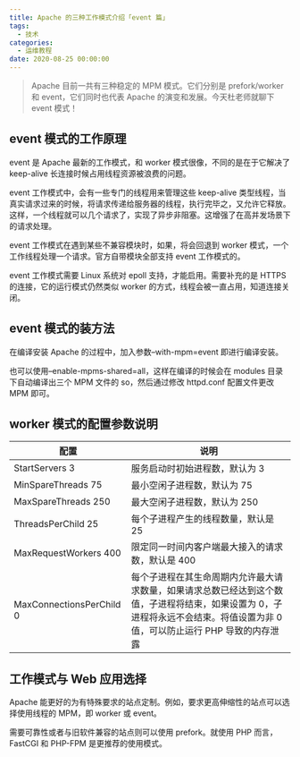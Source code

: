 ```yaml
---
title: Apache 的三种工作模式介绍「event 篇」
tags:
  - 技术
categories:
  - 运维教程
date: 2020-08-25 00:00:00
---
```


> Apache 目前一共有三种稳定的 MPM 模式。它们分别是 prefork/worker 和 event，它们同时也代表 Apache 的演变和发展。今天杜老师就聊下 event 模式！

<!-- more -->

## event 模式的工作原理

event 是 Apache 最新的工作模式，和 worker 模式很像，不同的是在于它解决了 keep-alive 长连接时候占用线程资源被浪费的问题。

event 工作模式中，会有一些专门的线程用来管理这些 keep-alive 类型线程，当真实请求过来的时候，将请求传递给服务器的线程，执行完毕之，又允许它释放。这样，一个线程就可以几个请求了，实现了异步非阻塞。这增强了在高并发场景下的请求处理。

event 工作模式在遇到某些不兼容模块时，如果，将会回退到 worker 模式，一个工作线程处理一个请求。官方自带模块全部支持 event 工作模式的。

event 工作模式需要 Linux 系统对 epoll 支持，才能启用。需要补充的是 HTTPS 的连接，它的运行模式仍然类似 worker 的方式，线程会被一直占用，知道连接关闭。

## event 模式的装方法

在编译安装 Apache 的过程中，加入参数–with-mpm=event 即进行编译安装。

也可以使用–enable-mpms-shared=all，这样在编译的时候会在 modules 目录下自动编译出三个 MPM 文件的 so，然后通过修改 httpd.conf 配置文件更改 MPM 即可。

## worker 模式的配置参数说明

| 配置 | 说明 |
| - | - |
| StartServers 3 | 服务启动时初始进程数，默认为 3 |
| MinSpareThreads 75 | 最小空闲子进程数，默认为 75 |
| MaxSpareThreads 250 | 最大空闲子进程数，默认为 250 |
| ThreadsPerChild 25 | 每个子进程产生的线程数量，默认是 25 |
| MaxRequestWorkers 400 | 限定同一时间内客户端最大接入的请求数，默认是 400 |
| MaxConnectionsPerChild 0 | 每个子进程在其生命周期内允许最大请求数量，如果请求总数已经达到这个数值，子进程将结束，如果设置为 0，子进程将永远不会结束。将值设置为非 0 值，可以防止运行 PHP 导致的内存泄露 |

## 工作模式与 Web 应用选择

Apache 能更好的为有特殊要求的站点定制。例如，要求更高伸缩性的站点可以选择使用线程的 MPM，即 worker 或 event。

需要可靠性或者与旧软件兼容的站点则可以使用 prefork。就使用 PHP 而言，FastCGI 和 PHP-FPM 是更推荐的使用模式。

